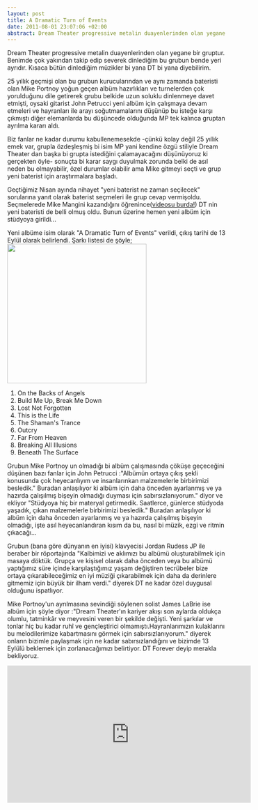 ```yaml
---
layout: post
title: A Dramatic Turn of Events
date: 2011-08-01 23:07:06 +02:00
abstract: Dream Theater progressive metalin duayenlerinden olan yegane bir gruptur. Benimde çok yakından takip edip severek dinlediğim bu grubun bende yeri ayrıdır...
---
```


Dream Theater progressive metalin duayenlerinden olan yegane bir gruptur. Benimde çok yakından takip edip severek dinlediğim bu grubun bende yeri ayrıdır. Kısaca bütün dinlediğim müzikler bi yana DT bi yana diyebilirim.

25 yıllık geçmişi olan bu grubun kurucularından ve aynı zamanda bateristi olan Mike Portnoy yoğun geçen albüm hazırlıkları ve turnelerden çok yorulduğunu dile getirerek grubu belkide uzun soluklu dinlenmeye davet etmişti, oysaki gitarist John Petrucci yeni albüm için çalışmaya devam etmeleri ve hayranları ile arayı soğutmamalarını düşünüp bu isteğe karşı çıkmıştı diğer elemanlarda bu düşüncede olduğunda MP tek kalınca gruptan ayrılma kararı aldı.

Biz fanlar ne kadar durumu kabullenemesekde -çünkü kolay değil 25 yıllık emek var, grupla özdeşleşmiş bi isim MP yani kendine özgü stiliyle Dream Theater dan başka bi grupta istediğini çalamayacağını düşünüyoruz ki gerçekten öyle- sonuçta bi karar saygı duyulmak zorunda belki de asıl neden bu olmayabilir, özel durumlar olabilir ama Mike gitmeyi seçti ve grup yeni baterist için araştırmalara başladı.

Geçtiğimiz Nisan ayında nihayet "yeni baterist ne zaman seçilecek" sorularına yanıt olarak baterist seçmeleri ile grup cevap vermişoldu. Seçmelerede Mike Mangini kazandığını öğrenince(<a href="http://www.youtube.com/watch?v=2QHMQjH17aw">videosu burda!</a>) DT nin yeni bateristi de belli olmuş oldu. Bunun üzerine hemen yeni albüm için stüdyoya girildi...

Yeni albüme isim olarak "A Dramatic Turn of Events" verildi, çıkış tarihi de 13 Eylül olarak belirlendi. Şarkı listesi de şöyle;<img  alt="" src="{{ site.baseurl }}/assets/dramatic-turn-of-events.jpg" width="320" height="320" />

<ol>
<li>On the Backs of Angels</li>
<li>Build Me Up, Break Me Down</li>
<li>Lost Not Forgotten</li>
<li>This is the Life</li>
<li>The Shaman's Trance</li>
<li>Outcry</li>
<li>Far From Heaven</li>
<li>Breaking All Illusions</li>
<li>Beneath The Surface</li>
</ol>

Grubun Mike Portnoy un olmadığı bi albüm çalışmasında çöküşe geçeceğini düşünen bazı fanlar için John Petrucci :"Albümün ortaya çıkış şekli konusunda çok heyecanlıyım ve insanlarınkan malzemelerle birbirimizi besledik." Buradan anlaşılıyor ki albüm için daha önceden ayarlanmış ve ya hazırda çalışılmış bişeyin olmadığı duyması için sabırsızlanıyorum." diyor ve ekliyor "Stüdyoya hiç bir materyal getirmedik. Saatlerce, günlerce stüdyoda yaşadık, çıkan malzemelerle birbirimizi besledik." Buradan anlaşılıyor ki albüm için daha önceden ayarlanmış ve ya hazırda çalışılmış bişeyin olmadığı, işte asıl heyecanlandıran kısım da bu, nasıl bi müzik, ezgi ve ritmin çıkacağı...

Grubun (bana göre dünyanın en iyisi) klavyecisi Jordan Rudess JP ile beraber bir röportajında "Kalbimizi ve aklımızı bu albümü oluşturabilmek için masaya döktük. Grupça ve kişisel olarak daha önceden veya bu albümü yaptığımız süre içinde karşılaştığımız yaşam değiştiren tecrübeler bize ortaya çıkarabileceğimiz en iyi müziği çıkarabilmek için daha da derinlere gitmemiz için büyük bir ilham verdi." diyerek DT ne kadar özel duygusal olduğunu ispatlıyor.

Mike Portnoy'un ayrılmasına sevindiği söylenen solist James LaBrie ise albüm için şöyle diyor :"Dream Theater'ın kariyer akışı son aylarda oldukça olumlu, tatminkâr ve meyvesini veren bir şekilde değişti. Yeni şarkılar ve tonlar hiç bu kadar ruhî ve gençleştirici olmamıştı.Hayranlarımızın kulaklarını bu melodilerimize kabartmasını görmek için sabırsızlanıyorum." diyerek onların bizimle paylaşmak için ne kadar sabırsızlandığını ve bizimde 13 Eylülü beklemek için zorlanacağımızı belirtiyor. DT Forever deyip merakla bekliyoruz.

<iframe width="560" height="315" src="https://www.youtube.com/embed/28MmnThlYOo" frameborder="0" allowfullscreen></iframe>
